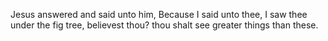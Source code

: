 Jesus answered and said unto him, Because I said unto thee, I saw thee under the fig tree, believest thou? thou shalt see greater things than these.
